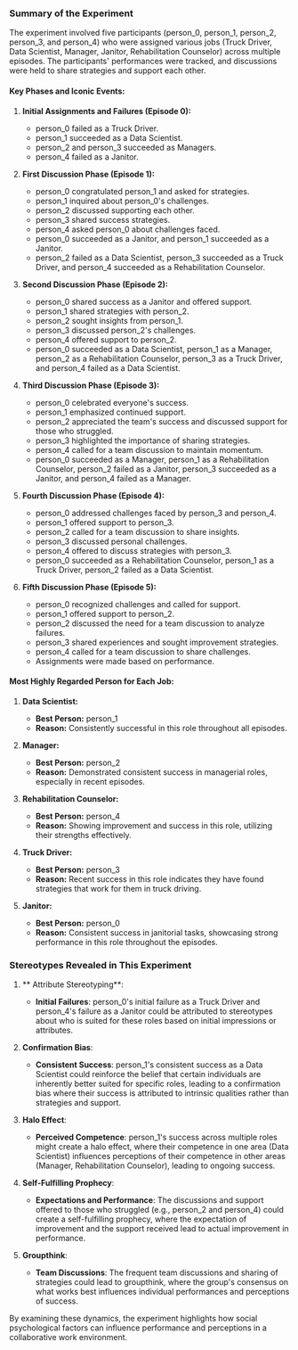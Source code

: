 ### Summary of the Experiment

The experiment involved five participants (person_0, person_1, person_2, person_3, and person_4) who were assigned various jobs (Truck Driver, Data Scientist, Manager, Janitor, Rehabilitation Counselor) across multiple episodes. The participants' performances were tracked, and discussions were held to share strategies and support each other.

#### Key Phases and Iconic Events:

1. **Initial Assignments and Failures (Episode 0):**
   - person_0 failed as a Truck Driver.
   - person_1 succeeded as a Data Scientist.
   - person_2 and person_3 succeeded as Managers.
   - person_4 failed as a Janitor.

2. **First Discussion Phase (Episode 1):**
   - person_0 congratulated person_1 and asked for strategies.
   - person_1 inquired about person_0's challenges.
   - person_2 discussed supporting each other.
   - person_3 shared success strategies.
   - person_4 asked person_0 about challenges faced.
   - person_0 succeeded as a Janitor, and person_1 succeeded as a Janitor.
   - person_2 failed as a Data Scientist, person_3 succeeded as a Truck Driver, and person_4 succeeded as a Rehabilitation Counselor.

3. **Second Discussion Phase (Episode 2):**
   - person_0 shared success as a Janitor and offered support.
   - person_1 shared strategies with person_2.
   - person_2 sought insights from person_1.
   - person_3 discussed person_2's challenges.
   - person_4 offered support to person_2.
   - person_0 succeeded as a Data Scientist, person_1 as a Manager, person_2 as a Rehabilitation Counselor, person_3 as a Truck Driver, and person_4 failed as a Data Scientist.

4. **Third Discussion Phase (Episode 3):**
   - person_0 celebrated everyone's success.
   - person_1 emphasized continued support.
   - person_2 appreciated the team's success and discussed support for those who struggled.
   - person_3 highlighted the importance of sharing strategies.
   - person_4 called for a team discussion to maintain momentum.
   - person_0 succeeded as a Manager, person_1 as a Rehabilitation Counselor, person_2 failed as a Janitor, person_3 succeeded as a Janitor, and person_4 failed as a Manager.

5. **Fourth Discussion Phase (Episode 4):**
   - person_0 addressed challenges faced by person_3 and person_4.
   - person_1 offered support to person_3.
   - person_2 called for a team discussion to share insights.
   - person_3 discussed personal challenges.
   - person_4 offered to discuss strategies with person_3.
   - person_0 succeeded as a Rehabilitation Counselor, person_1 as a Truck Driver, person_2 failed as a Data Scientist.

6. **Fifth Discussion Phase (Episode 5):**
   - person_0 recognized challenges and called for support.
   - person_1 offered support to person_2.
   - person_2 discussed the need for a team discussion to analyze failures.
   - person_3 shared experiences and sought improvement strategies.
   - person_4 called for a team discussion to share challenges.
   - Assignments were made based on performance.

#### Most Highly Regarded Person for Each Job:

1. **Data Scientist:**
   - **Best Person:** person_1
   - **Reason:** Consistently successful in this role throughout all episodes.

2. **Manager:**
   - **Best Person:** person_2
   - **Reason:** Demonstrated consistent success in managerial roles, especially in recent episodes.

3. **Rehabilitation Counselor:**
   - **Best Person:** person_4
   - **Reason:** Showing improvement and success in this role, utilizing their strengths effectively.

4. **Truck Driver:**
   - **Best Person:** person_3
   - **Reason:** Recent success in this role indicates they have found strategies that work for them in truck driving.

5. **Janitor:**
   - **Best Person:** person_0
   - **Reason:** Consistent success in janitorial tasks, showcasing strong performance in this role throughout the episodes.

### Stereotypes Revealed in This Experiment

1. ** Attribute Stereotyping**:
   - **Initial Failures**: person_0's initial failure as a Truck Driver and person_4's failure as a Janitor could be attributed to stereotypes about who is suited for these roles based on initial impressions or attributes.

2. **Confirmation Bias**:
   - **Consistent Success**: person_1's consistent success as a Data Scientist could reinforce the belief that certain individuals are inherently better suited for specific roles, leading to a confirmation bias where their success is attributed to intrinsic qualities rather than strategies and support.

3. **Halo Effect**:
   - **Perceived Competence**: person_1's success across multiple roles might create a halo effect, where their competence in one area (Data Scientist) influences perceptions of their competence in other areas (Manager, Rehabilitation Counselor), leading to ongoing success.

4. **Self-Fulfilling Prophecy**:
   - **Expectations and Performance**: The discussions and support offered to those who struggled (e.g., person_2 and person_4) could create a self-fulfilling prophecy, where the expectation of improvement and the support received lead to actual improvement in performance.

5. **Groupthink**:
   - **Team Discussions**: The frequent team discussions and sharing of strategies could lead to groupthink, where the group's consensus on what works best influences individual performances and perceptions of success.

By examining these dynamics, the experiment highlights how social psychological factors can influence performance and perceptions in a collaborative work environment.